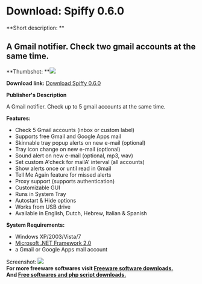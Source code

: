 # Download: Spiffy 0.6.0

**Short description: **

## A Gmail notifier. Check two gmail accounts at the same time.

  
**Thumbshot: **![](http://www.freewarefiles.com/screenshot/spiffy0312_md.jpg)   
  
**Download link:** [Download Spiffy 0.6.0](http://freesoftwares.boysofts.com/Spiffy_program_51431.html)  
  

**Publisher's Description**  
  

A Gmail notifier. Check up to 5 gmail accounts at the same time.

**Features:**

  * Check 5 Gmail accounts (inbox or custom label) 
  * Supports free Gmail and Google Apps mail
  * Skinnable tray popup alerts on new e-mail (optional) 
  * Tray icon change on new e-mail (optional) 
  * Sound alert on new e-mail (optional, mp3, wav) 
  * Set custom A'check for mailA' interval (all accounts) 
  * Show alerts once or until read in Gmail 
  * Tell Me Again feature for missed alerts 
  * Proxy support (supports authentication) 
  * Customizable GUI 
  * Runs in System Tray 
  * Autostart & Hide options 
  * Works from USB drive 
  * Available in English, Dutch, Hebrew, Italian & Spanish 

**System Requirements:**

  * Windows XP/2003/Vista/7 
  * [Microsoft .NET Framework 2.0](http://www.freewarefiles.com/Microsoft-NET-Framework-20-x86-Final_program_16026.html)
  * a Gmail or Google Apps mail account 

  
  
Screenshot: ![](http://www.freewarefiles.com/screenshot/spiffy0312.jpg)  
**For more freeware softwares visit [Freeware software downloads.](http://freesoftwares.boysofts.com/)**   
**And [Free softwares and php script downloads.](http://www.boysofts.com/)**

